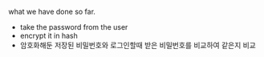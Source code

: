 what we have done so far.
- take the password from the user
- encrypt it in hash
- 암호화해둔 저장된 비밀번호와 로그인할때 받은 비밀번호를 비교하여 같은지 비교


<!--stackedit_data:
eyJoaXN0b3J5IjpbODQwODI1MzM5LC0xNTQzNjI4NzY0LC0yMD
g4NzQ2NjEyXX0=
-->